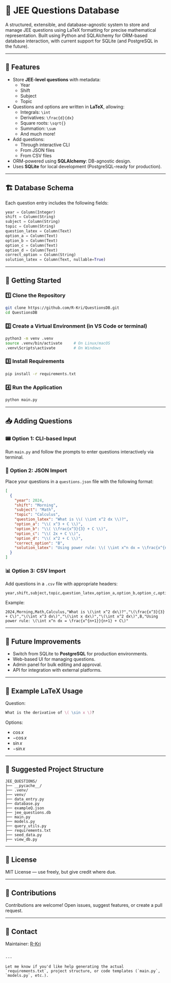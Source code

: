 
# 🧠 JEE Questions Database

A structured, extensible, and database-agnostic system to store and manage JEE questions using LaTeX formatting for precise mathematical representation. Built using Python and SQLAlchemy for ORM-based database interaction, with current support for SQLite (and PostgreSQL in the future).

---

## 📌 Features

- Store **JEE-level questions** with metadata:
  - Year
  - Shift
  - Subject
  - Topic
- Questions and options are written in **LaTeX**, allowing:
  - Integrals: `\int`
  - Derivatives: `\frac{d}{dx}`
  - Square roots: `\sqrt{}`
  - Summation: `\sum`
  - And much more!
- Add questions:
  - Through interactive CLI
  - From JSON files
  - From CSV files
- ORM-powered using **SQLAlchemy**: DB-agnostic design.
- Uses **SQLite** for local development (PostgreSQL-ready for production).

---

## 🏗️ Database Schema

Each question entry includes the following fields:

```python
year = Column(Integer)
shift = Column(String)
subject = Column(String)
topic = Column(String)
question_latex = Column(Text)
option_a = Column(Text)
option_b = Column(Text)
option_c = Column(Text)
option_d = Column(Text)
correct_option = Column(String)
solution_latex = Column(Text, nullable=True)
````

---

## 🚀 Getting Started

### 1️⃣ Clone the Repository

```bash
git clone https://github.com/R-Kri/QuestionsDB.git
cd QuestionsDB
```

### 2️⃣ Create a Virtual Environment (in VS Code or terminal)

```bash
python3 -m venv .venv
source .venv/bin/activate     # On Linux/macOS
.venv\Scripts\activate        # On Windows
```

### 3️⃣ Install Requirements

```bash
pip install -r requirements.txt
```

### 4️⃣ Run the Application

```bash
python main.py
```

---

## 📥 Adding Questions

### 📟 Option 1: CLI-based Input

Run `main.py` and follow the prompts to enter questions interactively via terminal.

### 📄 Option 2: JSON Import

Place your questions in a `questions.json` file with the following format:

```json
[
  {
    "year": 2024,
    "shift": "Morning",
    "subject": "Math",
    "topic": "Calculus",
    "question_latex": "What is \\( \\int x^2 dx \\)?",
    "option_a": "\\( x^3 + C \\)",
    "option_b": "\\( \\frac{x^3}{3} + C \\)",
    "option_c": "\\( 2x + C \\)",
    "option_d": "\\( x^2 + C \\)",
    "correct_option": "B",
    "solution_latex": "Using power rule: \\( \\int x^n dx = \\frac{x^{n+1}}{n+1} + C \\)"
  }
]
```

### 📊 Option 3: CSV Import

Add questions in a `.csv` file with appropriate headers:

```
year,shift,subject,topic,question_latex,option_a,option_b,option_c,option_d,correct_option,solution_latex
```

Example:

```csv
2024,Morning,Math,Calculus,"What is \(\int x^2 dx\)?","\(\frac{x^3}{3} + C\)","\(\int x^3 dx\)","\(\int x dx\)","\(\int x^2 dx\)",B,"Using power rule: \(\int x^n dx = \frac{x^{n+1}}{n+1} + C\)"
```

---

## 🔄 Future Improvements

* Switch from SQLite to **PostgreSQL** for production environments.
* Web-based UI for managing questions.
* Admin panel for bulk editing and approval.
* API for integration with external platforms.

---

## 🧪 Example LaTeX Usage

Question:

```latex
What is the derivative of \( \sin x \)?
```

Options:

* $\cos x$
* $-\cos x$
* $\sin x$
* $-\sin x$

---

## 📂 Suggested Project Structure

```
JEE_QUESTIONS/
├── __pycache__/
├── .venv/
├── venv/
├── data_entry.py
├── database.py
├── exampleQ.json
├── jee_questions.db
├── main.py
├── models.py
├── query_utils.py
├── requirements.txt
├── seed_data.py
├── view_db.py
```

---

## 📜 License

MIT License — use freely, but give credit where due.

---

## 🤝 Contributions

Contributions are welcome! Open issues, suggest features, or create a pull request.

---

## 📧 Contact

Maintainer: [R-Kri](https://github.com/R-Kri)

```

---

Let me know if you'd like help generating the actual `requirements.txt`, project structure, or code templates (`main.py`, `models.py`, etc.).
```

